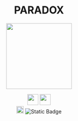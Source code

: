 <h1 align= "center"> PARADOX</h1>

<p align = "center">
    <img height = "180" src="assets/retro.gif">
</p>
<p align = "center">
     <img height = "30" src = "https://img.shields.io/badge/Linux-%23383838.svg?&style=for-the-badge&logo=ArchLinux&logoColor=%23ffffff" />
      <img height = "30" src = "https://img.shields.io/badge/NVIM-%23383838.svg?&style=for-the-badge&logo=SublimeText&logoColor=%23ffffff" />
      <br>
      <img height = "20" src = "https://img.shields.io/badge/Python-%233776AB.svg?style=for-the-badge" />
      <img alt="Static Badge" src="https://img.shields.io/badge/C-%233776AB">
</p>

